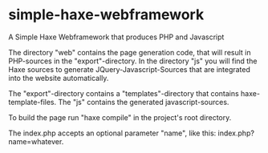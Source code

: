 simple-haxe-webframework
========================

A Simple Haxe Webframework that produces PHP and Javascript

The directory "web" contains the page generation code, that will result in PHP-sources in the "export"-directory.
In the directory "js" you will find the Haxe sources to generate JQuery-Javascript-Sources that are integrated into the website automatically.

The "export"-directory contains a "templates"-directory that contains haxe-template-files. The "js" contains the generated javascript-sources.

To build the page run "haxe compile" in the project's root directory.

The index.php accepts an optional parameter "name", like this: index.php?name=whatever.
